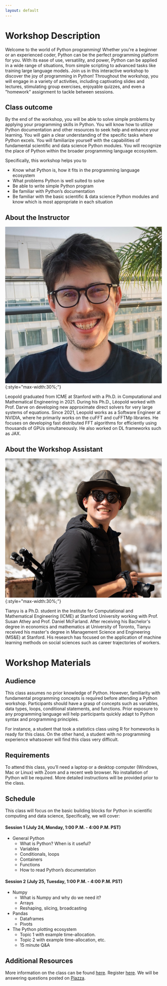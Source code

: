 ```yaml
---
layout: default
---
```


# Workshop Description
Welcome to the world of Python programming! Whether you're a beginner or an experienced coder, Python can be the perfect programming platform for you. With its ease of use, versatility, and power, Python can be applied in a wide range of situations, from simple scripting to advanced tasks like training large language models. Join us in this interactive workshop to discover the joy of programming in Python! Throughout the workshop, you will engage in a variety of activities, including captivating slides and lectures, stimulating group exercises, enjoyable quizzes, and even a "homework" assignment to tackle between sessions.

## Class outcome
By the end of the workshop, you will be able to solve simple problems by applying your programming skills in Python. You will know how to utilize Python documentation and other resources to seek help and enhance your learning. You will gain a clear understanding of the specific tasks where Python excels. You will familiarize yourself with the capabilities of fundamental scientific and data science Python modules. You will recognize the place of Python within the broader programming language ecosystem.

Specifically, this workshop helps you to
- Know what Python is, how it fits in the programming language ecosystem
- What problems Python is well suited to solve
- Be able to write simple Python program
- Be familiar with Python’s documentation
- Be familiar with the basic scientific & data science Python modules and know which is most appropriate in each situation

## About the Instructor
![Leopold](/assets/img/leopold.jpg){:style="max-width:30%;"}

Leopold graduated from ICME at Stanford with a Ph.D. in Computational and Mathematical Engineering in 2021. During his Ph.D., Léopold worked with Prof. Darve on developing new approximate direct solvers for very large systems of equations. Since 2021, Leopold works as a Software Engineer at NVIDIA, where he primarily works on the cuFFT and cuFFTMp libraries. He focuses on developing fast distributed FFT algorithms for efficiently using thousands of GPUs simultaneously. He also worked on DL frameworks such as JAX.

## About the Workshop Assistant
![Tianyu](/assets/img/tianyu.jpg){:style="max-width:30%;"}

Tianyu is a Ph.D. student in the Institute for Computational and Mathematical Engineering (ICME) at Stanford University working with Prof. Susan Athey and Prof. Daniel McFarland. After receiving his Bachelor's degree in economics and mathematics at University of Toronto, Tianyu received his master's degree in Management Science and Engineering (MS&E) at Stanford. His research has focused on the application of machine learning methods on social sciences such as career trajectories of workers.

# Workshop Materials

## Audience
This class assumes no prior knowledge of Python. However, familiarity with fundamental programming concepts is required before attending a Python workshop. Participants should have a grasp of concepts such as variables, data types, loops, conditional statements, and functions. Prior exposure to any programming language will help participants quickly adapt to Python syntax and programming principles.

For instance, a student that took a statistics class using R for homeworks is ready for this class. On the other hand, a student with no programming experience whatsoever will find this class very difficult.

## Requirements
To attend this class, you’ll need a laptop or a desktop computer (Windows, Mac or Linux) with Zoom and a recent web browser. No installation of Python will be required. More detailed instructions will be provided prior to the class.

## Schedule
This class will focus on the basic building blocks for Python in scientific computing and data science, Specifically, we will cover:

#### Session 1 (July 24, Monday, 1:00 P.M. - 4:00 P.M. PST)
- General Python
  - What is Python? When is it useful?
  - Variables
  - Conditionals, loops
  - Containers
  - Functions
  - How to read Python’s documentation

#### Session 2 (July 25, Tuesday, 1:00 P.M. - 4:00 P.M. PST)
- Numpy
  - What is Numpy and why do we need it?
  - Arrays
  - Reshaping, slicing, broadcasting
- Pandas
  - Dataframes
  - Pivots
- The Python plotting ecosystem
  - Topic 1 with example time-allocation.
  - Topic 2 with example time-allocation, etc.
  - 15 minute Q&A

## Additional Resources
More information on the class can be found [here](https://icme.stanford.edu/icme-summer-workshops-2023-details#02). Register [here](https://icme.stanford.edu/icme-summer-workshops-2023-fundamentals-data-science). We will be answering questions posted on [Piazza](https://piazza.com/stanford/summer2023/icmeintropythonworkshop).